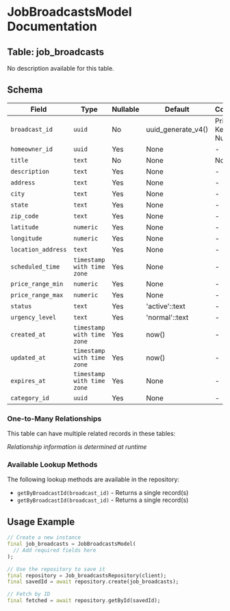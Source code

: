 # JobBroadcastsModel Documentation

## Table: job_broadcasts

No description available for this table.

## Schema

| Field | Type | Nullable | Default | Constraints |
|-------|------|----------|---------|-------------|
| `broadcast_id` | `uuid` | No | uuid_generate_v4() | Primary Key, Not Null |
| `homeowner_id` | `uuid` | Yes | None | - |
| `title` | `text` | No | None | Not Null |
| `description` | `text` | Yes | None | - |
| `address` | `text` | Yes | None | - |
| `city` | `text` | Yes | None | - |
| `state` | `text` | Yes | None | - |
| `zip_code` | `text` | Yes | None | - |
| `latitude` | `numeric` | Yes | None | - |
| `longitude` | `numeric` | Yes | None | - |
| `location_address` | `text` | Yes | None | - |
| `scheduled_time` | `timestamp with time zone` | Yes | None | - |
| `price_range_min` | `numeric` | Yes | None | - |
| `price_range_max` | `numeric` | Yes | None | - |
| `status` | `text` | Yes | 'active'::text | - |
| `urgency_level` | `text` | Yes | 'normal'::text | - |
| `created_at` | `timestamp with time zone` | Yes | now() | - |
| `updated_at` | `timestamp with time zone` | Yes | now() | - |
| `expires_at` | `timestamp with time zone` | Yes | None | - |
| `category_id` | `uuid` | Yes | None | - |

### One-to-Many Relationships

This table can have multiple related records in these tables:

*Relationship information is determined at runtime*


### Available Lookup Methods

The following lookup methods are available in the repository:

- `getByBroadcastId(broadcast_id)` - Returns a single record(s)
- `getByBroadcastId(broadcast_id)` - Returns a single record(s)


## Usage Example

```dart
// Create a new instance
final job_broadcasts = JobBroadcastsModel(
  // Add required fields here
);

// Use the repository to save it
final repository = Job_broadcastsRepository(client);
final savedId = await repository.create(job_broadcasts);

// Fetch by ID
final fetched = await repository.getById(savedId);
```
